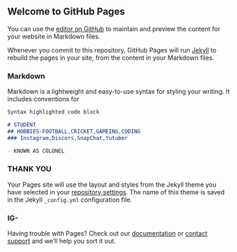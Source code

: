 ## Welcome to GitHub Pages

You can use the [editor on GitHub](https://github.com/COLONEL1234/SyedSaadAli-Resume-/edit/gh-pages/index.md) to maintain and preview the content for your website in Markdown files.

Whenever you commit to this repository, GitHub Pages will run [Jekyll](https://jekyllrb.com/) to rebuild the pages in your site, from the content in your Markdown files.

### Markdown

Markdown is a lightweight and easy-to-use syntax for styling your writing. It includes conventions for

```markdown
Syntax highlighted code block

# STUDENT
## HOBBIES-FOOTBALL,CRICKET,GAMEING,CODING
### Instagram,Discors,SnapChat,Yutuber

- KNOWN AS COLONEL 


```



### THANK YOU 

Your Pages site will use the layout and styles from the Jekyll theme you have selected in your [repository settings](https://github.com/COLONEL1234/SyedSaadAli-Resume-/settings/pages). The name of this theme is saved in the Jekyll `_config.yml` configuration file.

### IG- 

Having trouble with Pages? Check out our [documentation](https://docs.github.com/categories/github-pages-basics/) or [contact support](https://support.github.com/contact) and we’ll help you sort it out.
